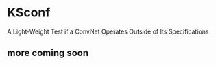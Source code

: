 # KSconf
A Light-Weight Test if a ConvNet Operates Outside of Its Specifications

## more coming soon
